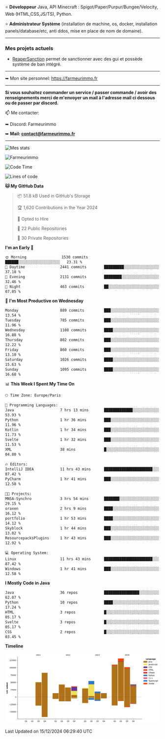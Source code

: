 ⭐ **Développeur** Java, API Minecraft : Spigot/Paper/Purpur/Bungee/Velocity, Web (HTML,CSS,JS/TS), Python.

⭐ **Administrateur Système** (installation de machine, os, docker, installation panels/database/etc, anti ddos, mise en place de nom de domaine).

---

### Mes projets actuels
- [ReaperSanction](https://www.spigotmc.org/resources/reapersanction.89580/) permet de sanctionner avec des gui et possède système de ban intégré.

---

➥ Mon site personnel: https://farmeurimmo.fr

---

**Si vous souhaitez commander un service / passer commande / avoir des renseignements merci de m'envoyer un mail à l'adresse mail ci dessous ou de passer par discord.**

📫 Me contacter:
 
   ➥ Discord: Farmeurimmo
   
   ➥ **Mail: contact@farmeurimmo.fr**

---

![Mes stats](https://github-readme-stats.farmeurimmo.fr/api?username=Farmeurimmo&count_private=true&show_icons=true&theme=radical)

<img src="https://komarev.com/ghpvc/?username=Farmeurimmo" alt="Farmeurimmo" />

<!--START_SECTION:waka-->
![Code Time](http://img.shields.io/badge/Code%20Time-1%2C694%20hrs%2057%20mins-blue)

![Lines of code](https://img.shields.io/badge/From%20Hello%20World%20I%27ve%20Written-760.2%20thousand%20lines%20of%20code-blue)

**🐱 My GitHub Data** 

> 📦 51.8 kB Used in GitHub's Storage 
 > 
> 🏆 1,620 Contributions in the Year 2024
 > 
> 💼 Opted to Hire
 > 
> 📜 22 Public Repositories 
 > 
> 🔑 30 Private Repositories 
 > 
**I'm an Early 🐤** 

```text
🌞 Morning                1530 commits        ██████░░░░░░░░░░░░░░░░░░░   23.31 % 
🌆 Daytime                2441 commits        █████████░░░░░░░░░░░░░░░░   37.18 % 
🌃 Evening                2131 commits        ████████░░░░░░░░░░░░░░░░░   32.46 % 
🌙 Night                  463 commits         ██░░░░░░░░░░░░░░░░░░░░░░░   07.05 % 
```
📅 **I'm Most Productive on Wednesday** 

```text
Monday                   889 commits         ███░░░░░░░░░░░░░░░░░░░░░░   13.54 % 
Tuesday                  785 commits         ███░░░░░░░░░░░░░░░░░░░░░░   11.96 % 
Wednesday                1108 commits        ████░░░░░░░░░░░░░░░░░░░░░   16.88 % 
Thursday                 802 commits         ███░░░░░░░░░░░░░░░░░░░░░░   12.22 % 
Friday                   860 commits         ███░░░░░░░░░░░░░░░░░░░░░░   13.10 % 
Saturday                 1026 commits        ████░░░░░░░░░░░░░░░░░░░░░   15.63 % 
Sunday                   1095 commits        ████░░░░░░░░░░░░░░░░░░░░░   16.68 % 
```


📊 **This Week I Spent My Time On** 

```text
🕑︎ Time Zone: Europe/Paris

💬 Programming Languages: 
Java                     7 hrs 13 mins       █████████████░░░░░░░░░░░░   53.93 % 
Python                   1 hr 36 mins        ███░░░░░░░░░░░░░░░░░░░░░░   11.96 % 
Kotlin                   1 hr 34 mins        ███░░░░░░░░░░░░░░░░░░░░░░   11.73 % 
Svelte                   1 hr 32 mins        ███░░░░░░░░░░░░░░░░░░░░░░   11.53 % 
XML                      38 mins             █░░░░░░░░░░░░░░░░░░░░░░░░   04.80 % 

🔥 Editors: 
IntelliJ IDEA            11 hrs 43 mins      ██████████████████████░░░   87.42 % 
PyCharm                  1 hr 41 mins        ███░░░░░░░░░░░░░░░░░░░░░░   12.58 % 

🐱‍💻 Projects: 
MNSA-Synchro             3 hrs 54 mins       ███████░░░░░░░░░░░░░░░░░░   29.15 % 
oraxen                   2 hrs 9 mins        ████░░░░░░░░░░░░░░░░░░░░░   16.12 % 
portfolio                1 hr 53 mins        ████░░░░░░░░░░░░░░░░░░░░░   14.12 % 
Skyblock                 1 hr 44 mins        ███░░░░░░░░░░░░░░░░░░░░░░   13.02 % 
ResourcepacksPlugins     1 hr 43 mins        ███░░░░░░░░░░░░░░░░░░░░░░   12.92 % 

💻 Operating System: 
Linux                    11 hrs 43 mins      ██████████████████████░░░   87.42 % 
Windows                  1 hr 41 mins        ███░░░░░░░░░░░░░░░░░░░░░░   12.58 % 
```

**I Mostly Code in Java** 

```text
Java                     36 repos            ████████████████░░░░░░░░░   62.07 % 
Python                   10 repos            ████░░░░░░░░░░░░░░░░░░░░░   17.24 % 
HTML                     3 repos             █░░░░░░░░░░░░░░░░░░░░░░░░   05.17 % 
Svelte                   3 repos             █░░░░░░░░░░░░░░░░░░░░░░░░   05.17 % 
CSS                      2 repos             █░░░░░░░░░░░░░░░░░░░░░░░░   03.45 % 
```



**Timeline**

![Lines of Code chart](https://raw.githubusercontent.com/Farmeurimmo/Farmeurimmo/main/assets/bar_graph.png)


 Last Updated on 15/12/2024 06:29:40 UTC
<!--END_SECTION:waka-->
